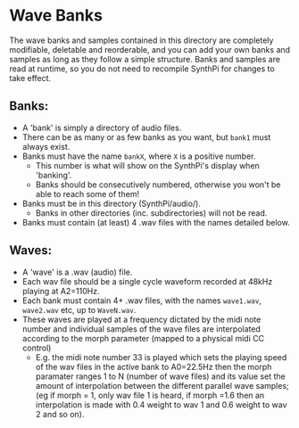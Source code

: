 # Wave Banks
The wave banks and samples contained in this directory are completely 
modifiable, deletable and reorderable, and you can add your own banks and 
samples as long as they follow a simple structure.
Banks and samples are read at runtime, so you do not need to recompile SynthPi
for changes to take effect.

## Banks:
- A 'bank' is simply a directory of audio files.
- There can be as many or as few banks as you want, but `bank1` must
  always exist.
- Banks must have the name `bankX`, where `X` is a positive number.
    - This number is what will show on the SynthPi's display when 'banking'.
    - Banks should be consecutively numbered, otherwise you won't be able to
      reach some of them!
- Banks must be in this directory (SynthPi/audio/).
    - Banks in other directories (inc. subdirectories) will not be read.
- Banks must contain (at least) 4 .wav files with the names detailed below.

## Waves:
- A 'wave' is a .wav (audio) file.
- Each wav file should be a single cycle waveform recorded at 48kHz playing at A2=110Hz.
- Each bank must contain 4+ .wav files, with the names `wave1.wav`, `wave2.wav`
  etc, up to `WaveN.wav`.
- These waves are played at a frequency dictated by the midi note number and individual samples of the wave files are interpolated according to the morph parameter (mapped to a physical midi CC control)
    - E.g. the midi note number 33 is played which sets the playing speed of the wav files in the active bank to A0=22.5Hz
      then the morph paramater ranges 1 to N (number of wave files)  and its value set the amount of interpolation between the different parallel wave samples; (eg if morph = 1, only wav file 1 is heard, if morph =1.6 then an interpolation is made with 0.4 weight to wav 1 and 0.6 weight to wav 2 and so on).
